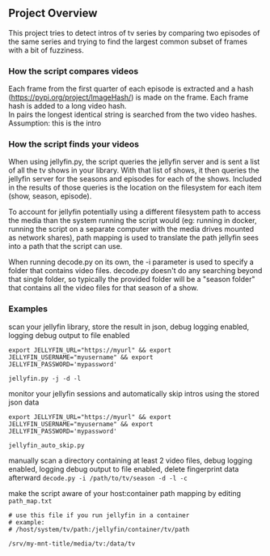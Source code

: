 ## Project Overview

This project tries to detect intros of tv series by comparing two episodes of the same series and trying to find the
largest common subset of frames with a bit of fuzziness.

### How the script compares videos
Each frame from the first quarter of each episode is extracted and a hash (https://pypi.org/project/ImageHash/) is made on the frame. Each frame hash is added to a long video hash.<br>
In pairs the longest identical string is searched from the two video hashes.<br>
Assumption: this is the intro

### How the script finds your videos
When using jellyfin.py, the script queries the jellyfin server and is sent a list of all the tv shows in your library. With that list of shows, it then queries the jellyfin server for the seasons and episodes for each of the shows. Included in the results of those queries is the location on the filesystem for each item (show, season, episode).

To account for jellyfin potentially using a different filesystem path to access the media than the system running the script would (eg: running in docker, running the script on a separate computer with the media drives mounted as network shares), path mapping is used to translate the path jellyfin sees into a path that the script can use.

When running decode.py on its own, the -i parameter is used to specify a folder that contains video files. decode.py doesn't do any searching beyond that single folder, so typically the provided folder will be a "season folder" that contains all the video files for that season of a show.

### Examples
scan your jellyfin library, store the result in json, debug logging enabled, logging debug output to file enabled

`export JELLYFIN_URL="https://myurl" && export JELLYFIN_USERNAME="myusername" && export JELLYFIN_PASSWORD='mypassword'`

`jellyfin.py -j -d -l`

monitor your jellyfin sessions and automatically skip intros using the stored json data

`export JELLYFIN_URL="https://myurl" && export JELLYFIN_USERNAME="myusername" && export JELLYFIN_PASSWORD='mypassword'`

`jellyfin_auto_skip.py`

manually scan a directory containing at least 2 video files, debug logging enabled, logging debug output to file enabled, delete fingerprint data afterward
`decode.py -i /path/to/tv/season -d -l -c`

make the script aware of your host:container path mapping by editing `path_map.txt`

```
# use this file if you run jellyfin in a container
# example:
# /host/system/tv/path:/jellyfin/container/tv/path

/srv/my-mnt-title/media/tv:/data/tv
```
